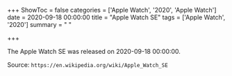 +++
ShowToc = false
categories = ['Apple Watch', '2020', 'Apple Watch']
date = 2020-09-18 00:00:00
title = "Apple Watch SE"
tags = ['Apple Watch', '2020']
summary = " "

+++

The Apple Watch SE was released on 2020-09-18 00:00:00.

Source: `https://en.wikipedia.org/wiki/Apple_Watch_SE`


